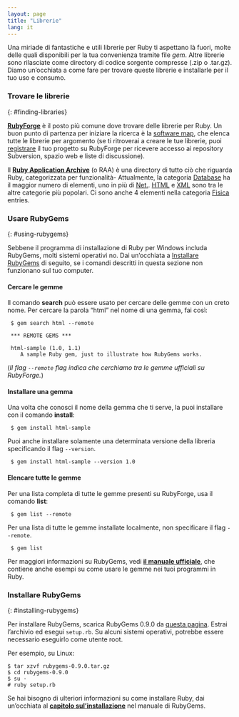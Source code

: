 ```yaml
---
layout: page
title: "Librerie"
lang: it
---
```


Una miriade di fantastiche e utili librerie per Ruby ti aspettano là
fuori, molte delle quali disponibili per la tua convenienza tramite file
*gem*. Altre librerie sono rilasciate come directory di codice sorgente
compresse (.zip o .tar.gz). Diamo un’occhiata a come fare per trovare
queste librerie e installarle per il tuo uso e consumo.

### Trovare le librerie
{: #finding-libraries}

[**RubyForge**][1] è il posto più comune dove trovare delle librerie per
Ruby. Un buon punto di partenza per iniziare la ricerca è la [software
map][2], che elenca tutte le librerie per argomento (se ti ritroverai a
creare le tue librerie, puoi [registrare][3] il tuo progetto su
RubyForge per ricevere accesso ai repository Subversion, spazio web e
liste di discussione).

Il [**Ruby Application Archive**][4] (o RAA) è una directory di tutto
ciò che riguarda Ruby, categorizzata per funzionalità- Attualmente, la
categoria [Database][5] ha il maggior numero di elementi, uno in più di
[Net.][6]. [HTML][7] e [XML][8] sono tra le altre categorie più
popolari. Ci sono anche 4 elementi nella categoria [Fisica][9] entries.

### Usare RubyGems
{: #using-rubygems}

Sebbene il programma di installazione di Ruby per Windows includa
RubyGems, molti sistemi operativi no. Dai un’occhiata a [Installare
RubyGems](#installing-rubygems) di seguito, se i comandi descritti in
questa sezione non funzionano sul tuo computer.

#### Cercare le gemme

Il comando **search** può essere usato per cercare delle gemme con un
creto nome. Per cercare la parola “html” nel nome di una gemma, fai
così:


     $ gem search html --remote

     *** REMOTE GEMS ***

     html-sample (1.0, 1.1)
        A sample Ruby gem, just to illustrate how RubyGems works.

(*Il flag `--remote` flag indica che cerchiamo tra le gemme ufficiali su
RubyForge.*)

#### Installare una gemma

Una volta che conosci il nome della gemma che ti serve, la puoi
installare con il comando **install**\:


     $ gem install html-sample

Puoi anche installare solamente una determinata versione della libreria
specificando il flag `--version`.


     $ gem install html-sample --version 1.0

#### Elencare tutte le gemme

Per una lista completa di tutte le gemme presenti su RubyForge, usa il
comando **list**\:


     $ gem list --remote

Per una lista di tutte le gemme installate localmente, non specificare
il flag `--remote`.


     $ gem list

Per maggiori informazioni su RubyGems, vedi [**il manuale
ufficiale**][10], che contiene anche esempi su come usare le gemme nei
tuoi programmi in Ruby.

### Installare RubyGems
{: #installing-rubygems}

Per installare RubyGems, scarica RubyGems 0.9.0 da [questa pagina][11].
Estrai l’archivio ed esegui `setup.rb`. Su alcuni sistemi operativi,
potrebbe essere necessario eseguirlo come utente root.

Per esempio, su Linux:


    $ tar xzvf rubygems-0.9.0.tar.gz
    $ cd rubygems-0.9.0
    $ su -
    # ruby setup.rb

Se hai bisogno di ulteriori informazioni su come installare Ruby, dai
un’occhiata al [**capitolo sul’installazione**][12] nel manuale di
RubyGems.



[1]: http://rubyforge.org/ 
[2]: http://rubyforge.org/softwaremap/trove_list.php 
[3]: http://rubyforge.org/register 
[4]: http://raa.ruby-lang.org/ 
[5]: http://raa.ruby-lang.org/cat.rhtml?category_major=Library;category_minor=Database 
[6]: http://raa.ruby-lang.org/cat.rhtml?category_major=Library;category_minor=Net 
[7]: http://raa.ruby-lang.org/cat.rhtml?category_major=Library;category_minor=HTML 
[8]: http://raa.ruby-lang.org/cat.rhtml?category_major=Library;category_minor=XML 
[9]: http://raa.ruby-lang.org/cat.rhtml?category_major=Library;category_minor=Physics 
[10]: http://rubygems.org/read/chapter/1 
[11]: http://rubyforge.org/frs/?group_id=126 
[12]: http://rubygems.org/read/chapter/3 
